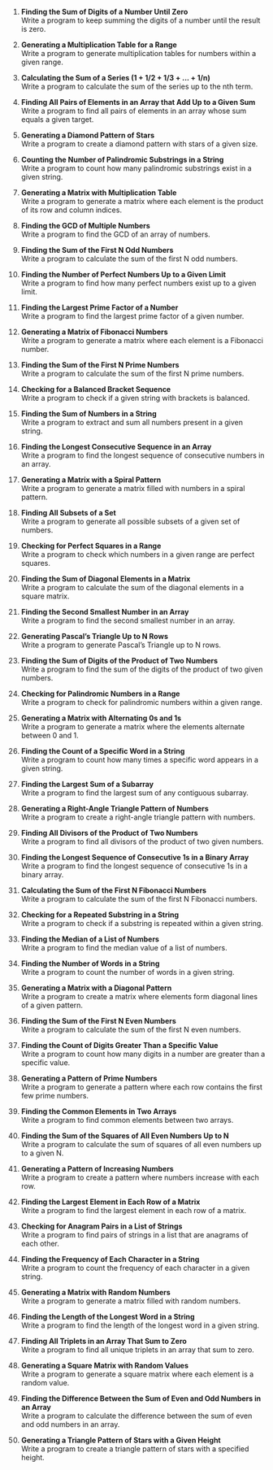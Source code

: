 1. **Finding the Sum of Digits of a Number Until Zero**  
   Write a program to keep summing the digits of a number until the result is zero.

2. **Generating a Multiplication Table for a Range**  
   Write a program to generate multiplication tables for numbers within a given range.

3. **Calculating the Sum of a Series (1 + 1/2 + 1/3 + ... + 1/n)**  
   Write a program to calculate the sum of the series up to the nth term.

4. **Finding All Pairs of Elements in an Array that Add Up to a Given Sum**  
   Write a program to find all pairs of elements in an array whose sum equals a given target.

5. **Generating a Diamond Pattern of Stars**  
   Write a program to create a diamond pattern with stars of a given size.

6. **Counting the Number of Palindromic Substrings in a String**  
   Write a program to count how many palindromic substrings exist in a given string.

7. **Generating a Matrix with Multiplication Table**  
   Write a program to generate a matrix where each element is the product of its row and column indices.

8. **Finding the GCD of Multiple Numbers**  
   Write a program to find the GCD of an array of numbers.

9. **Finding the Sum of the First N Odd Numbers**  
   Write a program to calculate the sum of the first N odd numbers.

10. **Finding the Number of Perfect Numbers Up to a Given Limit**  
    Write a program to find how many perfect numbers exist up to a given limit.

11. **Finding the Largest Prime Factor of a Number**  
    Write a program to find the largest prime factor of a given number.

12. **Generating a Matrix of Fibonacci Numbers**  
    Write a program to generate a matrix where each element is a Fibonacci number.

13. **Finding the Sum of the First N Prime Numbers**  
    Write a program to calculate the sum of the first N prime numbers.

14. **Checking for a Balanced Bracket Sequence**  
    Write a program to check if a given string with brackets is balanced.

15. **Finding the Sum of Numbers in a String**  
    Write a program to extract and sum all numbers present in a given string.

16. **Finding the Longest Consecutive Sequence in an Array**  
    Write a program to find the longest sequence of consecutive numbers in an array.

17. **Generating a Matrix with a Spiral Pattern**  
    Write a program to generate a matrix filled with numbers in a spiral pattern.

18. **Finding All Subsets of a Set**  
    Write a program to generate all possible subsets of a given set of numbers.

19. **Checking for Perfect Squares in a Range**  
    Write a program to check which numbers in a given range are perfect squares.

20. **Finding the Sum of Diagonal Elements in a Matrix**  
    Write a program to calculate the sum of the diagonal elements in a square matrix.

21. **Finding the Second Smallest Number in an Array**  
    Write a program to find the second smallest number in an array.

22. **Generating Pascal’s Triangle Up to N Rows**  
    Write a program to generate Pascal’s Triangle up to N rows.

23. **Finding the Sum of Digits of the Product of Two Numbers**  
    Write a program to find the sum of the digits of the product of two given numbers.

24. **Checking for Palindromic Numbers in a Range**  
    Write a program to check for palindromic numbers within a given range.

25. **Generating a Matrix with Alternating 0s and 1s**  
    Write a program to generate a matrix where the elements alternate between 0 and 1.

26. **Finding the Count of a Specific Word in a String**  
    Write a program to count how many times a specific word appears in a given string.

27. **Finding the Largest Sum of a Subarray**  
    Write a program to find the largest sum of any contiguous subarray.

28. **Generating a Right-Angle Triangle Pattern of Numbers**  
    Write a program to create a right-angle triangle pattern with numbers.

29. **Finding All Divisors of the Product of Two Numbers**  
    Write a program to find all divisors of the product of two given numbers.

30. **Finding the Longest Sequence of Consecutive 1s in a Binary Array**  
    Write a program to find the longest sequence of consecutive 1s in a binary array.

31. **Calculating the Sum of the First N Fibonacci Numbers**  
    Write a program to calculate the sum of the first N Fibonacci numbers.

32. **Checking for a Repeated Substring in a String**  
    Write a program to check if a substring is repeated within a given string.

33. **Finding the Median of a List of Numbers**  
    Write a program to find the median value of a list of numbers.

34. **Finding the Number of Words in a String**  
    Write a program to count the number of words in a given string.

35. **Generating a Matrix with a Diagonal Pattern**  
    Write a program to create a matrix where elements form diagonal lines of a given pattern.

36. **Finding the Sum of the First N Even Numbers**  
    Write a program to calculate the sum of the first N even numbers.

37. **Finding the Count of Digits Greater Than a Specific Value**  
    Write a program to count how many digits in a number are greater than a specific value.

38. **Generating a Pattern of Prime Numbers**  
    Write a program to generate a pattern where each row contains the first few prime numbers.

39. **Finding the Common Elements in Two Arrays**  
    Write a program to find common elements between two arrays.

40. **Finding the Sum of the Squares of All Even Numbers Up to N**  
    Write a program to calculate the sum of squares of all even numbers up to a given N.

41. **Generating a Pattern of Increasing Numbers**  
    Write a program to create a pattern where numbers increase with each row.

42. **Finding the Largest Element in Each Row of a Matrix**  
    Write a program to find the largest element in each row of a matrix.

43. **Checking for Anagram Pairs in a List of Strings**  
    Write a program to find pairs of strings in a list that are anagrams of each other.

44. **Finding the Frequency of Each Character in a String**  
    Write a program to count the frequency of each character in a given string.

45. **Generating a Matrix with Random Numbers**  
    Write a program to generate a matrix filled with random numbers.

46. **Finding the Length of the Longest Word in a String**  
    Write a program to find the length of the longest word in a given string.

47. **Finding All Triplets in an Array That Sum to Zero**  
    Write a program to find all unique triplets in an array that sum to zero.

48. **Generating a Square Matrix with Random Values**  
    Write a program to generate a square matrix where each element is a random value.

49. **Finding the Difference Between the Sum of Even and Odd Numbers in an Array**  
    Write a program to calculate the difference between the sum of even and odd numbers in an array.

50. **Generating a Triangle Pattern of Stars with a Given Height**  
    Write a program to create a triangle pattern of stars with a specified height.